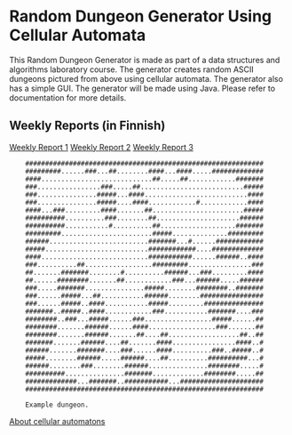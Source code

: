 # Random Dungeon Generator Using Cellular Automata

This Random Dungeon Generator is made as part of a data structures and algorithms laboratory course. The generator creates random ASCII dungeons pictured from above using cellular automata.
The generator also has a simple GUI. The generator will be made using Java. Please refer to documentation for more details.

## Weekly Reports (in Finnish)

[Weekly Report 1](https://github.com/lauriap/random-dungeons/blob/master/documentation/viikkoraportti_1.md)
[Weekly Report 2](https://github.com/lauriap/random-dungeons/blob/master/documentation/viikkoraportti_2.md)
[Weekly Report 3](https://github.com/lauriap/random-dungeons/blob/master/documentation/viikkoraportti_3.md)



		############################################################
		#########......###...##........####...####.....#############
		####............................##.....##............#######
		###................###.....##..........................#####
		###...............#####...####..........................####
		###...............#####....####............#............####
		####...###.........####.......##.......................#####
		##########..........###........##.....................######
		##########...........#..........##...................#######
		#########.......................#####..............#########
		######.........................#######...#......############
		#####..........................############....#############
		####...........................###########......######..####
		###..........##.................#########................###
		##.......#######........#..........######...###.........####
		##......########.......##............###...######.....######
		###.....#######...............#####........########..#######
		###......#####...##...........######........################
		###......#####..####...........#####.........###############
		#######..#####..####............###...........#######....###
		########..###...#####......###.................#####......##
		########.......######......####.................###.......##
		########.......######.......##....##..................##..##
		#######.......######....##.......####................####..#
		######.......#######....###......####..........###..#####..#
		#####........######.....######....##..........##########...#
		######........###........######...............########.....#
		##########...............#######.............########.....##
		#############...#######..###########...#####################
		############################################################  
		
		Example dungeon.


[About cellular automatons](http://www.roguebasin.com/index.php?title=Cellular_Automata_Method_for_Generating_Random_Cave-Like_Levels)



